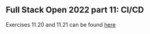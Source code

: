 ## Full Stack Open 2022 part 11: CI/CD

Exercises 11.20 and 11.21 can be found [here](https://github.com/jrnn/full-stack-open-2022/tree/part11)
